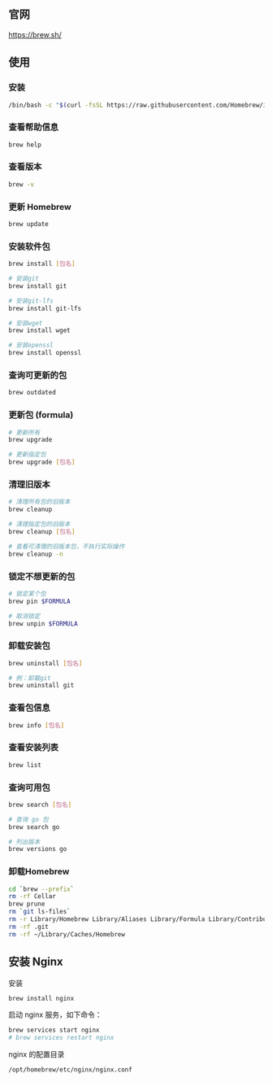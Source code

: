 
## 官网

<https://brew.sh/>

## 使用

### 安装

```bash
/bin/bash -c "$(curl -fsSL https://raw.githubusercontent.com/Homebrew/install/HEAD/install.sh)"
```

### 查看帮助信息

```bash
brew help
```

### 查看版本

```bash
brew -v
```

### 更新 Homebrew

```bash
brew update
```

### 安装软件包

```bash
brew install [包名]

# 安装git
brew install git

# 安装git-lfs
brew install git-lfs

# 安装wget
brew install wget

# 安装openssl
brew install openssl
```

### 查询可更新的包

```bash
brew outdated
```

### 更新包 (formula)

```bash
# 更新所有
brew upgrade

# 更新指定包
brew upgrade [包名]
```

### 清理旧版本

```bash
# 清理所有包的旧版本
brew cleanup 

# 清理指定包的旧版本
brew cleanup [包名]

# 查看可清理的旧版本包，不执行实际操作
brew cleanup -n
```

### 锁定不想更新的包

```bash
# 锁定某个包
brew pin $FORMULA

# 取消锁定
brew unpin $FORMULA
```

### 卸载安装包

```bash
brew uninstall [包名]

# 例：卸载git
brew uninstall git
```

### 查看包信息

```bash
brew info [包名]
```

### 查看安装列表

```bash
brew list
```

### 查询可用包

```bash
brew search [包名]

# 查询 go 包
brew search go

# 列出版本
brew versions go
```

### 卸载Homebrew

```bash
cd `brew --prefix`
rm -rf Cellar
brew prune
rm `git ls-files`
rm -r Library/Homebrew Library/Aliases Library/Formula Library/Contributions
rm -rf .git
rm -rf ~/Library/Caches/Homebrew
```

## 安装 Nginx

安装

```bash
brew install nginx
```

启动 nginx 服务，如下命令：

```bash
brew services start nginx
# brew services restart nginx
```

nginx 的配置目录

```bash
/opt/homebrew/etc/nginx/nginx.conf
```

